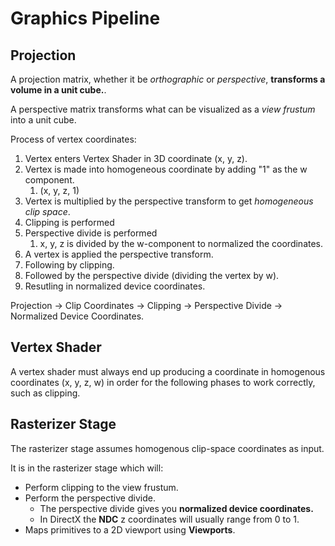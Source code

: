 # Graphics Pipeline

## Projection

A projection matrix, whether it be *orthographic* or *perspective*, **transforms a volume in a unit cube.**.

A perspective matrix transforms what can be visualized as a *view frustum* into a unit cube.

Process of vertex coordinates:

1. Vertex enters Vertex Shader in 3D coordinate (x, y, z).
2. Vertex is made into homogeneous coordinate by adding "1" as the w component.
   1. (x, y, z, 1)
3. Vertex is multiplied by the perspective transform to get *homogeneous clip space*.
4. Clipping is performed
5. Perspective divide is performed
   1. x, y, z is divided by the w-component to normalized the coordinates.
6. A vertex is applied the perspective transform.
7. Following by clipping.
8. Followed by the perspective divide (dividing the vertex by w).
9. Resutling in normalized device coordinates.

Projection -> Clip Coordinates -> Clipping -> Perspective Divide -> Normalized Device Coordinates.

## Vertex Shader

A vertex shader must always end up producing a coordinate in homogenous coordinates (x, y, z, w) in order for the following phases to work correctly, such as clipping.

## Rasterizer Stage

The rasterizer stage assumes homogenous clip-space coordinates as input.

It is in the rasterizer stage which will:

- Perform clipping to the view frustum.
- Perform the perspective divide.
  - The perspective divide gives you **normalized device coordinates.**
  - In DirectX the **NDC** z coordinates will usually range from 0 to 1.
- Maps primitives to a 2D viewport using **Viewports**.

